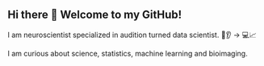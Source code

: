 ## Hi there 👋 Welcome to my GitHub!
I am neuroscientist specialized in audition turned data scientist. 🧠👂 -> 💻📈

I am curious about science, statistics, machine learning and bioimaging.
